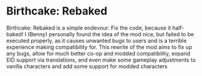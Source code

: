 # Birthcake: Rebaked
Birthcake: Rebaked is a simple endevour: Fix the code, because it half-baked! I (Benny) personally found the idea of the mod nice, but failed to be executed properly, as it causes unwanted bugs to users and is a terrible experience making compatibility for. This rewrite of the mod aims to fix up any bugs, allow for much better co-op and modded compatibility, expand EID support via translations, and even make some gameplay adjustments to vanilla characters and add some support for modded characters
